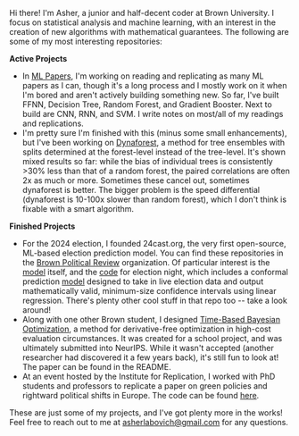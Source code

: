 Hi there! I'm Asher, a junior and half-decent coder at Brown University. I focus on statistical analysis and machine learning, with an interest in the creation of new algorithms with mathematical guarantees. The following are some of my most interesting repositories:

**Active Projects**
- In [ML Papers](https://github.com/ashlab11/ML-Papers-and-Replications/tree/main), I'm working on reading and replicating as many ML papers as I can, though it's a long process and I mostly work on it when I'm bored and aren't actively building something new. So far, I've built FFNN, Decision Tree, Random Forest, and Gradient Booster. Next to build are CNN, RNN, and SVM. I write notes on most/all of my readings and replications.
- I'm pretty sure I'm finished with this (minus some small enhancements), but I've been working on [Dynaforest](https://github.com/ashlab11/Dynaforest), a method for tree ensembles with splits determined at the forest-level instead of the tree-level. It's shown mixed results so far: while the bias of individual trees is consistently >30% less than that of a random forest, the paired correlations are often 2x as much or more. Sometimes these cancel out, sometimes dynaforest is better. The bigger problem is the speed differential (dynaforest is 10-100x slower than random forest), which I don't think is fixable with a smart algorithm.

**Finished Projects**
- For the 2024 election, I founded 24cast.org, the very first open-source, ML-based election prediction model. You can find these repositories in the [Brown Political Review](https://github.com/BPR-Data-Team) organization. Of particular interest is the [model](https://github.com/BPR-Data-Team/ElectionModel2024) itself, and the [code](https://github.com/BPR-Data-Team/Election-Night) for election night, which includes a conformal prediction [model](https://github.com/BPR-Data-Team/Election-Night/blob/main/decision_desk/E-Day%20Scraping%20and%20Model.R) designed to take in live election data and output mathematically valid, minimum-size confidence intervals using linear regression. There's plenty other cool stuff in that repo too -- take a look around!
- Along with one other Brown student, I designed [Time-Based Bayesian Optimization](https://github.com/ashlab11/Time-Based-Bayesian-Optimization), a method for derivative-free optimization in high-cost evaluation circumstances. It was created for a school project, and was ultimately submitted into NeurIPS. While it wasn't accepted (another researcher had discovered it a few years back), it's still fun to look at! The paper can be found in the README.
- At an event hosted by the Institute for Replication, I worked with PhD students and professors to replicate a paper on green policies and rightward political shifts in Europe. The code can be found [here](https://github.com/ashlab11/ReplicationGames).

These are just some of my projects, and I've got plenty more in the works! Feel free to reach out to me at asherlabovich@gmail.com for any questions. 
